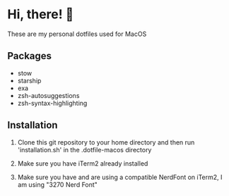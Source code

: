 # Hi, there! 👋

These are my personal dotfiles used for MacOS


## Packages

- stow
- starship
- exa
- zsh-autosuggestions
- zsh-syntax-highlighting


## Installation

1) Clone this git repository to your home directory and then run
'installation.sh' in the .dotfile-macos directory

2) Make sure you have iTerm2 already installed

3) Make sure you have and are using a compatible NerdFont on iTerm2, I am using "3270 Nerd Font"
